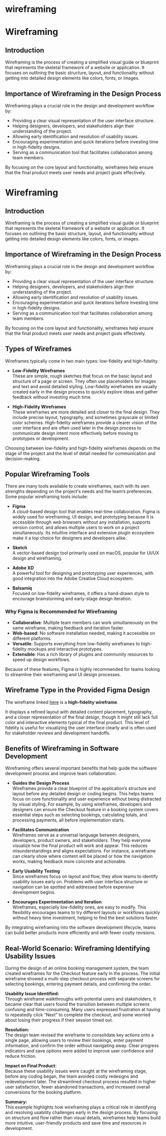 # wireframing
# Wireframing

## Introduction

Wireframing is the process of creating a simplified visual guide or blueprint that represents the skeletal framework of a website or application. It focuses on outlining the basic structure, layout, and functionality without getting into detailed design elements like colors, fonts, or images.

## Importance of Wireframing in the Design Process

Wireframing plays a crucial role in the design and development workflow by:

- Providing a clear visual representation of the user interface structure.
- Helping designers, developers, and stakeholders align their understanding of the project.
- Allowing early identification and resolution of usability issues.
- Encouraging experimentation and quick iterations before investing time in high-fidelity designs.
- Serving as a communication tool that facilitates collaboration among team members.

By focusing on the core layout and functionality, wireframes help ensure that the final product meets user needs and project goals effectively.
# Wireframing

## Introduction

Wireframing is the process of creating a simplified visual guide or blueprint that represents the skeletal framework of a website or application. It focuses on outlining the basic structure, layout, and functionality without getting into detailed design elements like colors, fonts, or images.

## Importance of Wireframing in the Design Process

Wireframing plays a crucial role in the design and development workflow by:

- Providing a clear visual representation of the user interface structure.
- Helping designers, developers, and stakeholders align their understanding of the project.
- Allowing early identification and resolution of usability issues.
- Encouraging experimentation and quick iterations before investing time in high-fidelity designs.
- Serving as a communication tool that facilitates collaboration among team members.

By focusing on the core layout and functionality, wireframes help ensure that the final product meets user needs and project goals effectively.

## Types of Wireframes

Wireframes typically come in two main types: low-fidelity and high-fidelity.

- **Low-Fidelity Wireframes**  
  These are simple, rough sketches that focus on the basic layout and structure of a page or screen. They often use placeholders for images and text and avoid detailed styling. Low-fidelity wireframes are usually created early in the design process to quickly explore ideas and gather feedback without investing much time.

- **High-Fidelity Wireframes**  
  These wireframes are more detailed and closer to the final design. They include precise layout, typography, and sometimes grayscale or limited color schemes. High-fidelity wireframes provide a clearer vision of the user interface and are often used later in the design process to communicate design intent more effectively before moving to prototypes or development.

Choosing between low-fidelity and high-fidelity wireframes depends on the stage of the project and the level of detail needed for communication and decision-making.
## Popular Wireframing Tools

There are many tools available to create wireframes, each with its own strengths depending on the project's needs and the team’s preferences. Some popular wireframing tools include:

- **Figma**  
  A cloud-based design tool that enables real-time collaboration. Figma is widely used for wireframing, UI design, and prototyping because it is accessible through web browsers without any installation, supports version control, and allows multiple users to work on a project simultaneously. Its intuitive interface and extensive plugin ecosystem make it a top choice for designers and developers alike.

- **Sketch**  
  A vector-based design tool primarily used on macOS, popular for UI/UX design and wireframing.

- **Adobe XD**  
  A powerful tool for designing and prototyping user experiences, with good integration into the Adobe Creative Cloud ecosystem.

- **Balsamiq**  
  Focused on low-fidelity wireframes, it offers a hand-drawn style to encourage brainstorming and early-stage design iteration.

### Why Figma is Recommended for Wireframing

- **Collaborative**: Multiple team members can work simultaneously on the same wireframe, making feedback and iteration faster.
- **Web-based**: No software installation needed, making it accessible on different platforms.
- **Versatile**: Supports everything from low-fidelity wireframes to high-fidelity mockups and interactive prototypes.
- **Extensible**: Has a rich library of plugins and community resources to speed up design workflows.

Because of these features, Figma is highly recommended for teams looking to streamline their wireframing and UI design processes.

## Wireframe Type in the Provided Figma Design

The wireframe linked [here](https://www.figma.com/design/E2BRqdPcKkrnX6hLGPto8Z/Project-Airbnb?node-id=1-2&t=sTAeZGS3VrBemZUd-0) is a **high-fidelity wireframe**.

It displays a refined layout with detailed content placement, typography, and a closer representation of the final design, though it might still lack full color and interactive elements typical of the final product. This level of fidelity is useful for visualizing the user interface clearly and is often used for stakeholder reviews and development handoffs.
## Benefits of Wireframing in Software Development

Wireframing offers several important benefits that help guide the software development process and improve team collaboration:

- **Guides the Design Process**  
  Wireframes provide a clear blueprint of the application’s structure and layout before any detailed design or coding begins. This helps teams focus on core functionality and user experience without being distracted by visual styling. For example, by using wireframes, developers and designers can ensure the Checkout feature in a booking system covers essential steps such as selecting bookings, calculating totals, and processing payments, all before implementation starts.

- **Facilitates Communication**  
  Wireframes serve as a universal language between designers, developers, product owners, and stakeholders. They help everyone visualize how the final product will work and appear. This reduces misunderstandings and aligns expectations. For instance, a wireframe can clearly show where content will be placed or how the navigation works, making feedback more concrete and actionable.

- **Early Usability Testing**  
  Since wireframes focus on layout and flow, they allow teams to identify usability issues early on. Problems with user interface structure or navigation can be spotted and addressed before expensive development begins.

- **Encourages Experimentation and Iteration**  
  Wireframes, especially low-fidelity ones, are easy to modify. This flexibility encourages teams to try different layouts or workflows quickly without heavy time investment, helping to find the best solutions faster.

By integrating wireframing into the software development lifecycle, teams can build better products more efficiently and with fewer costly revisions.
## Real-World Scenario: Wireframing Identifying Usability Issues

During the design of an online booking management system, the team created wireframes for the Checkout feature early in the process. The initial wireframe showed a multi-step checkout process with separate screens for selecting bookings, entering payment details, and confirming the order.

**Usability Issue Identified:**  
Through wireframe walkthroughs with potential users and stakeholders, it became clear that users found the transition between multiple screens confusing and time-consuming. Many users expressed frustration at having to repeatedly click “Next” to complete the checkout, and some worried about losing their progress if their session timed out.

**Resolution:**  
The design team revised the wireframe to consolidate key actions onto a single page, allowing users to review their bookings, enter payment information, and confirm the order without navigating away. Clear progress indicators and save options were added to improve user confidence and reduce friction.

**Impact on Final Product:**  
Because these usability issues were caught at the wireframing stage, before any coding began, the team avoided costly redesigns and redevelopment later. The streamlined checkout process resulted in higher user satisfaction, fewer abandoned transactions, and increased overall conversions for the booking platform.

**Summary:**  
This example highlights how wireframing plays a critical role in identifying and resolving usability challenges early in the design process. By focusing on structure and flow rather than visual details, wireframes help teams build more intuitive, user-friendly products and save time and resources in development.
